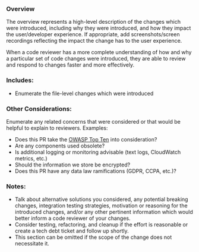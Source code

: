 ### Overview
The overview represents a high-level description of the changes which were introduced, including why they were introduced, and how they impact the user/developer experience. If appropriate, add screenshots/screen recordings reflecting the impact the change has to the user experience.

When a code reviewer has a more complete understanding of how and why a particular set of code changes were introduced, they are able to review and respond to changes faster and more effectively.

### Includes:
* Enumerate the file-level changes which were introduced

### Other Considerations:
Enumerate any related concerns that were considered or that would be helpful to explain to reviewers. Examples:
* Does this PR take the [OWASP Top Ten](https://owasp.org/www-project-top-ten/) into consideration?
* Are any components used obsolete?
* Is additional logging or monitoring advisable (text logs, CloudWatch metrics, etc.)
* Should the information we store be encrypted?
* Does this PR have any data law ramifications (GDPR, CCPA, etc.)?

### Notes:
* Talk about alternative solutions you considered, any potential breaking changes, integration testing strategies, motivation or reasoning for the introduced changes, and/or any other pertinent information which would better inform a code reviewer of your changes.
* Consider testing, refactoring, and cleanup if the effort is reasonable or create a tech debt ticket and follow up shortly.
* This section can be omitted if the scope of the change does not necessitate it.
